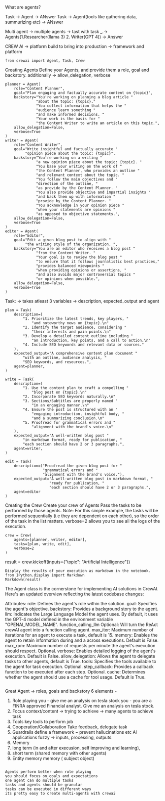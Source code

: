 What are agents?

Task -> Agent -> ANswer
Task -> Agent(tools like gathering data, summurizing etc) -> ANswer

Multi agent -> multiple agents -> tast with task _.-> Agents(1.Researcher(llama 3) 2. Writer(GPT 4)) -> Answer

CREW AI -> platform build to bring into production -> framework and platform
~~~~~~~~~~~~~~~~~~~~~~~~~~~~~~~~~~~~~~~~~~~~~~~~~~~~~~~~~~~~~~~~~~~~~~~~~~~~
from crewai import Agent, Task, Crew

~~~~~~~~~~~~~~~~~~~~~~~~~~~~~~~~~~~~~~~~~~~~~~~~~~~~~~~~~~~~~~~~~~~~~~~~~~~~
Creating Agents
Define your Agents, and provide them a role, goal and backstory. additionally ->  allow_delegation, verbose

~~~~~~~~~~~~~~~~~~~~~~~~~~~~~~~~~~~~~~~~~~~~~~~~~~~~~~~~~~~~~~~~~~~~~~~~~~~~
planner = Agent(
    role="Content Planner",
    goal="Plan engaging and factually accurate content on {topic}",
    backstory="You're working on planning a blog article "
              "about the topic: {topic}."
              "You collect information that helps the "
              "audience learn something "
              "and make informed decisions. "
              "Your work is the basis for "
              "the Content Writer to write an article on this topic.",
    allow_delegation=False,
	verbose=True
)
writer = Agent(
    role="Content Writer",
    goal="Write insightful and factually accurate "
         "opinion piece about the topic: {topic}",
    backstory="You're working on a writing "
              "a new opinion piece about the topic: {topic}. "
              "You base your writing on the work of "
              "the Content Planner, who provides an outline "
              "and relevant context about the topic. "
              "You follow the main objectives and "
              "direction of the outline, "
              "as provide by the Content Planner. "
              "You also provide objective and impartial insights "
              "and back them up with information "
              "provide by the Content Planner. "
              "You acknowledge in your opinion piece "
              "when your statements are opinions "
              "as opposed to objective statements.",
    allow_delegation=False,
    verbose=True
)
editor = Agent(
    role="Editor",
    goal="Edit a given blog post to align with "
         "the writing style of the organization. ",
    backstory="You are an editor who receives a blog post "
              "from the Content Writer. "
              "Your goal is to review the blog post "
              "to ensure that it follows journalistic best practices,"
              "provides balanced viewpoints "
              "when providing opinions or assertions, "
              "and also avoids major controversial topics "
              "or opinions when possible.",
    allow_delegation=False,
    verbose=True
)

~~~~~~~~~~~~~~~~~~~~~~~~~~~~~~~~~~~~~~~~~~~~~~~~~~~~~~~~~~~~~~~~~~~~~~~~~~~~
Task: -> takes atleast 3 variables -> description, expected_output and agent

~~~~~~~~~~~~~~~~~~~~~~~~~~~~~~~~~~~~~~~~~~~~~~~~~~~~~~~~~~~~~~~~~~~~~~~~~~~~
plan = Task(
    description=(
        "1. Prioritize the latest trends, key players, "
            "and noteworthy news on {topic}.\n"
        "2. Identify the target audience, considering "
            "their interests and pain points.\n"
        "3. Develop a detailed content outline including "
            "an introduction, key points, and a call to action.\n"
        "4. Include SEO keywords and relevant data or sources."
    ),
    expected_output="A comprehensive content plan document "
        "with an outline, audience analysis, "
        "SEO keywords, and resources.",
    agent=planner,
)

write = Task(
    description=(
        "1. Use the content plan to craft a compelling "
            "blog post on {topic}.\n"
        "2. Incorporate SEO keywords naturally.\n"
		"3. Sections/Subtitles are properly named "
            "in an engaging manner.\n"
        "4. Ensure the post is structured with an "
            "engaging introduction, insightful body, "
            "and a summarizing conclusion.\n"
        "5. Proofread for grammatical errors and "
            "alignment with the brand's voice.\n"
    ),
    expected_output="A well-written blog post "
        "in markdown format, ready for publication, "
        "each section should have 2 or 3 paragraphs.",
    agent=writer,
)

edit = Task(
    description=("Proofread the given blog post for "
                 "grammatical errors and "
                 "alignment with the brand's voice."),
    expected_output="A well-written blog post in markdown format, "
                    "ready for publication, "
                    "each section should have 2 or 3 paragraphs.",
    agent=editor
)
~~~~~~~~~~~~~~~~~~~~~~~~~~~~~~~~~~~~~~~~~~~~~~~~~~~~~~~~~~~~~~~~~~~~~~~~~~~~
Creating the Crew
Create your crew of Agents
Pass the tasks to be performed by those agents.
Note: For this simple example, the tasks will be performed sequentially (i.e they are dependent on each other), so the order of the task in the list matters.
verbose=2 allows you to see all the logs of the execution.

~~~~~~~~~~~~~~~~~~~~~~~~~~~~~~~~~~~~~~~~~~~~~~~~~~~~~~~~~~~~~~~~~~~~~~~~~~~~
crew = Crew(
    agents=[planner, writer, editor],
    tasks=[plan, write, edit],
    verbose=2
)

~~~~~~~~~~~~~~~~~~~~~~~~~~~~~~~~~~~~~~~~~~~~~~~~~~~~~~~~~~~~~~~~~~~~~~~~~~~~
result = crew.kickoff(inputs={"topic": "Artificial Intelligence"})

~~~~~~~~~~~~~~~~~~~~~~~~~~~~~~~~~~~~~~~~~~~~~~~~~~~~~~~~~~~~~~~~~~~~~~~~~~~~
Display the results of your execution as markdown in the notebook.
from IPython.display import Markdown
Markdown(result)
~~~~~~~~~~~~~~~~~~~~~~~~~~~~~~~~~~~~~~~~~~~~~~~~~~~~~~~~~~~~~~~~~~~~~~~~~~~~
The Agent class is the cornerstone for implementing AI solutions in CrewAI. Here's an updated overview reflecting the latest codebase changes:

Attributes:
role: Defines the agent's role within the solution.
goal: Specifies the agent's objective.
backstory: Provides a background story to the agent.
llm: Indicates the Large Language Model the agent uses. By default, it uses the GPT-4 model defined in the environment variable "OPENAI_MODEL_NAME".
function_calling_llm Optional: Will turn the ReAct crewAI agent into a function calling agent.
max_iter: Maximum number of iterations for an agent to execute a task, default is 15.
memory: Enables the agent to retain information during and a across executions. Default is False.
max_rpm: Maximum number of requests per minute the agent's execution should respect. Optional.
verbose: Enables detailed logging of the agent's execution. Default is False.
allow_delegation: Allows the agent to delegate tasks to other agents, default is True.
tools: Specifies the tools available to the agent for task execution. Optional.
step_callback: Provides a callback function to be executed after each step. Optional.
cache: Determines whether the agent should use a cache for tool usage. Default is True.

~~~~~~~~~~~~~~~~~~~~~~~~~~~~~~~~~~~~~~~~~~~~~~~~~~~~~~~~~~~~~~~~~~~~~~~~~~~~
~~~~~~~~~~~~~~~~~~~~~~~~~~~~~~~~~~~~~~~~~~~~~~~~~~~~~~~~~~~~~~~~~~~~~~~~~~~~

Great Agent -> roles, goals and backstory
6 elements - 
1. Role playing
you - give me an analysis on tesla stock
you - you are a FINRA approved Financial analyst. Give me an analysis on tesla stock.
2. Focus
context/content -> trying to achieve -> many agents to achieve task
3. Tools
key tools to perform job
4. Cooperation/Collaboration
Take feedback, delegate task
5. Guardrails
define a framework ~ prevent hallucinations etc
AI applications fuzzy -> inputs, processing,  outputs
6. Memory
1. long term (in and after execusion, self improving and learning), 
2. short term (shared memory with other agents) 
3. Entity memory memory ( subject object)

~~~~~~~~~~~~~~~~~~~~~~~~~~~~~~~~~~~~~~~~~~~~~~~~~~~~~~~~~~~~~~~~~~~~~~~~~~~~

Agents perform better when role playing
you should focus on goals and expectations
one agent can do multiple tasks
tasks and agents should be granular
tasks can be executed in different ways
its pretty easy to create multi-agents with crewai
